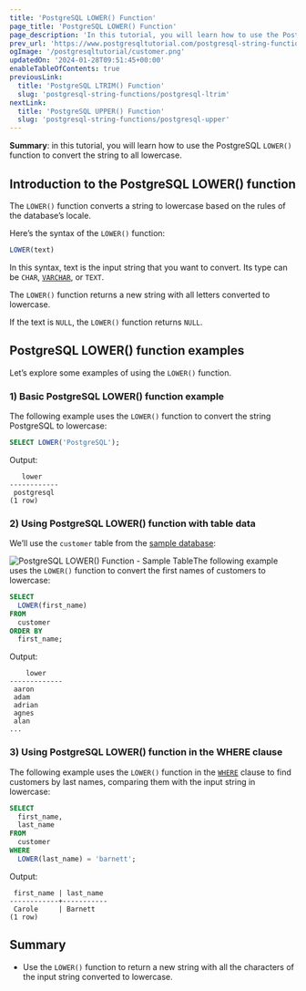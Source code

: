 ```yaml
---
title: 'PostgreSQL LOWER() Function'
page_title: 'PostgreSQL LOWER() Function'
page_description: 'In this tutorial, you will learn how to use the PostgreSQL LOWER() function to convert the string to all lower case.'
prev_url: 'https://www.postgresqltutorial.com/postgresql-string-functions/postgresql-lower/'
ogImage: '/postgresqltutorial/customer.png'
updatedOn: '2024-01-28T09:51:45+00:00'
enableTableOfContents: true
previousLink:
  title: 'PostgreSQL LTRIM() Function'
  slug: 'postgresql-string-functions/postgresql-ltrim'
nextLink:
  title: 'PostgreSQL UPPER() Function'
  slug: 'postgresql-string-functions/postgresql-upper'
---
```


**Summary**: in this tutorial, you will learn how to use the PostgreSQL `LOWER()` function to convert the string to all lowercase.

## Introduction to the PostgreSQL LOWER() function

The `LOWER()` function converts a string to lowercase based on the rules of the database’s locale.

Here’s the syntax of the `LOWER()` function:

```sql
LOWER(text)
```

In this syntax, text is the input string that you want to convert. Its type can be `CHAR`, [`VARCHAR`](../postgresql-tutorial/postgresql-char-varchar-text), or `TEXT`.

The `LOWER()` function returns a new string with all letters converted to lowercase.

If the text is `NULL`, the `LOWER()` function returns `NULL`.

## PostgreSQL LOWER() function examples

Let’s explore some examples of using the `LOWER()` function.

### 1\) Basic PostgreSQL LOWER() function example

The following example uses the `LOWER()` function to convert the string PostgreSQL to lowercase:

```sql
SELECT LOWER('PostgreSQL');
```

Output:

```text
   lower
------------
 postgresql
(1 row)
```

### 2\) Using PostgreSQL LOWER() function with table data

We’ll use the `customer` table from the [sample database](../postgresql-getting-started/postgresql-sample-database):

![PostgreSQL LOWER() Function - Sample Table ](/postgresqltutorial/customer.png)The following example uses the `LOWER()` function to convert the first names of customers to lowercase:

```sql
SELECT
  LOWER(first_name)
FROM
  customer
ORDER BY
  first_name;
```

Output:

```text
    lower
-------------
 aaron
 adam
 adrian
 agnes
 alan
...
```

### 3\) Using PostgreSQL LOWER() function in the WHERE clause

The following example uses the `LOWER()` function in the [`WHERE`](../postgresql-tutorial/postgresql-where) clause to find customers by last names, comparing them with the input string in lowercase:

```sql
SELECT
  first_name,
  last_name
FROM
  customer
WHERE
  LOWER(last_name) = 'barnett';
```

Output:

```text
 first_name | last_name
------------+-----------
 Carole     | Barnett
(1 row)
```

## Summary

- Use the `LOWER()` function to return a new string with all the characters of the input string converted to lowercase.
